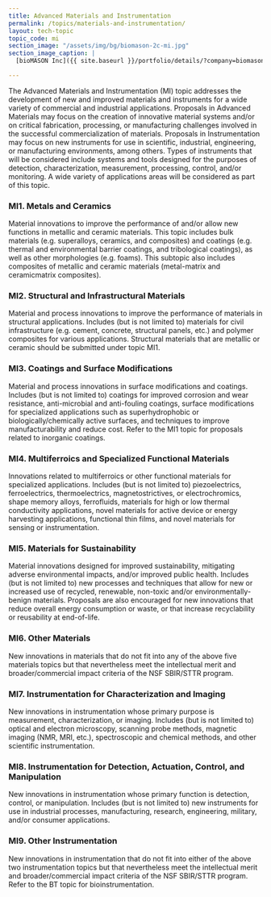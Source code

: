 ```yaml
---
title: Advanced Materials and Instrumentation
permalink: /topics/materials-and-instrumentation/
layout: tech-topic
topic_code: mi
section_image: "/assets/img/bg/biomason-2c-mi.jpg"
section_image_caption: |
  [bioMASON Inc]({{ site.baseurl }}/portfolio/details/?company=biomason-inc#biomason-inc) interior and exterior façade tile made with biocement, which is less costly and more sustainable than its traditional counterpart

---
```


The Advanced Materials and Instrumentation (MI) topic addresses the development of new and improved materials and instruments for a wide variety of commercial and industrial applications. Proposals in Advanced Materials may focus on the creation of innovative material systems and/or on critical fabrication, processing, or manufacturing challenges involved in the successful commercialization of materials. Proposals in Instrumentation may focus on new instruments for use in scientific, industrial, engineering, or manufacturing environments, among others. Types of instruments that will be considered include systems and tools designed for the purposes of detection, characterization, measurement, processing, control, and/or monitoring. A wide variety of applications areas will be considered as part of this topic.

### MI1. Metals and Ceramics
Material innovations to improve the performance of and/or allow new functions in metallic and ceramic materials. This topic includes bulk materials (e.g. superalloys, ceramics, and composites) and coatings (e.g. thermal and environmental barrier coatings, and tribological coatings), as well as other morphologies (e.g. foams). This subtopic also includes composites of metallic and ceramic materials (metal-matrix and ceramicmatrix composites).

### MI2. Structural and Infrastructural Materials
Material and process innovations to improve the performance of materials in structural applications. Includes (but is not limited to) materials for civil infrastructure (e.g. cement, concrete, structural panels, etc.) and polymer composites for various applications. Structural materials that are metallic or ceramic should be submitted under topic MI1.

### MI3. Coatings and Surface Modifications
Material and process innovations in surface modifications and coatings. Includes (but is not limited to) coatings for improved corrosion and wear resistance, anti-microbial and anti-fouling coatings, surface modifications for specialized applications such as superhydrophobic or biologically/chemically active surfaces, and techniques to improve manufacturability and reduce cost. Refer to the MI1 topic for proposals related to inorganic coatings.

### MI4. Multiferroics and Specialized Functional Materials
Innovations related to multiferroics or other functional materials for specialized applications. Includes (but is not limited to) piezoelectrics, ferroelectrics, thermoelectrics, magnetostrictives, or electrochromics, shape memory alloys, ferrofluids, materials for high or low thermal conductivity applications, novel materials for active device or energy harvesting applications, functional thin films, and novel materials for sensing or instrumentation.

### MI5. Materials for Sustainability
Material innovations designed for improved sustainability, mitigating adverse environmental impacts, and/or improved public health. Includes (but is not limited to) new processes and techniques that allow for new or increased use of recycled, renewable, non-toxic and/or environmentally-benign materials. Proposals are also encouraged for new innovations that reduce overall energy consumption or waste, or that increase recyclability or reusability at end-of-life.

### MI6. Other Materials
New innovations in materials that do not fit into any of the above five materials topics but that nevertheless meet the intellectual merit and broader/commercial impact criteria of the NSF SBIR/STTR program.

### MI7. Instrumentation for Characterization and Imaging
New innovations in instrumentation whose primary purpose is measurement, characterization, or imaging. Includes (but is not limited to) optical and electron microscopy, scanning probe methods, magnetic imaging (NMR, MRI, etc.), spectroscopic and chemical methods, and other scientific instrumentation.

### MI8. Instrumentation for Detection, Actuation, Control, and Manipulation
New innovations in instrumentation whose primary function is detection, control, or manipulation. Includes (but is not limited to) new instruments for use in industrial processes, manufacturing, research, engineering, military, and/or consumer applications.

### MI9. Other Instrumentation
New innovations in instrumentation that do not fit into either of the above two instrumentation topics but that nevertheless meet the intellectual merit and broader/commercial impact criteria of the NSF SBIR/STTR program. Refer to the BT topic for bioinstrumentation.
